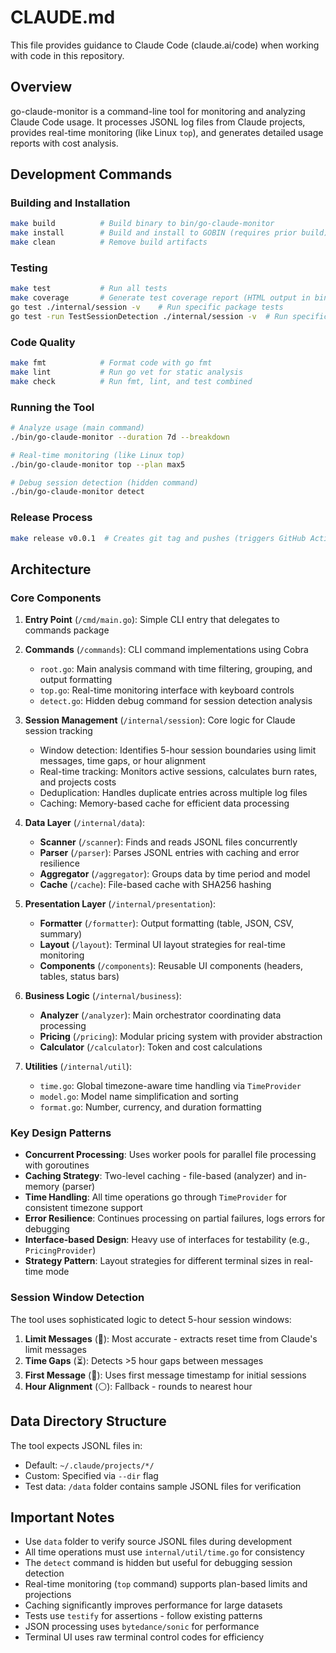 # CLAUDE.md

This file provides guidance to Claude Code (claude.ai/code) when working with code in this repository.

## Overview

go-claude-monitor is a command-line tool for monitoring and analyzing Claude Code usage. It processes JSONL log files from Claude projects, provides real-time monitoring (like Linux `top`), and generates detailed usage reports with cost analysis.

## Development Commands

### Building and Installation

```bash
make build          # Build binary to bin/go-claude-monitor
make install        # Build and install to GOBIN (requires prior build)
make clean          # Remove build artifacts
```

### Testing

```bash
make test           # Run all tests
make coverage       # Generate test coverage report (HTML output in bin/coverage.html)
go test ./internal/session -v    # Run specific package tests
go test -run TestSessionDetection ./internal/session -v  # Run specific test
```

### Code Quality

```bash
make fmt            # Format code with go fmt
make lint           # Run go vet for static analysis
make check          # Run fmt, lint, and test combined
```

### Running the Tool

```bash
# Analyze usage (main command)
./bin/go-claude-monitor --duration 7d --breakdown

# Real-time monitoring (like Linux top)
./bin/go-claude-monitor top --plan max5

# Debug session detection (hidden command)
./bin/go-claude-monitor detect
```

### Release Process

```bash
make release v0.0.1  # Creates git tag and pushes (triggers GitHub Actions)
```

## Architecture

### Core Components

1. **Entry Point** (`/cmd/main.go`): Simple CLI entry that delegates to commands package

2. **Commands** (`/commands`): CLI command implementations using Cobra
    - `root.go`: Main analysis command with time filtering, grouping, and output formatting
    - `top.go`: Real-time monitoring interface with keyboard controls
    - `detect.go`: Hidden debug command for session detection analysis

3. **Session Management** (`/internal/session`): Core logic for Claude session tracking
    - Window detection: Identifies 5-hour session boundaries using limit messages, time gaps, or hour alignment
    - Real-time tracking: Monitors active sessions, calculates burn rates, and projects costs
    - Deduplication: Handles duplicate entries across multiple log files
    - Caching: Memory-based cache for efficient data processing

4. **Data Layer** (`/internal/data`):
    - **Scanner** (`/scanner`): Finds and reads JSONL files concurrently
    - **Parser** (`/parser`): Parses JSONL entries with caching and error resilience
    - **Aggregator** (`/aggregator`): Groups data by time period and model
    - **Cache** (`/cache`): File-based cache with SHA256 hashing

5. **Presentation Layer** (`/internal/presentation`):
    - **Formatter** (`/formatter`): Output formatting (table, JSON, CSV, summary)
    - **Layout** (`/layout`): Terminal UI layout strategies for real-time monitoring
    - **Components** (`/components`): Reusable UI components (headers, tables, status bars)

6. **Business Logic** (`/internal/business`):
    - **Analyzer** (`/analyzer`): Main orchestrator coordinating data processing
    - **Pricing** (`/pricing`): Modular pricing system with provider abstraction
    - **Calculator** (`/calculator`): Token and cost calculations

7. **Utilities** (`/internal/util`):
    - `time.go`: Global timezone-aware time handling via `TimeProvider`
    - `model.go`: Model name simplification and sorting
    - `format.go`: Number, currency, and duration formatting

### Key Design Patterns

- **Concurrent Processing**: Uses worker pools for parallel file processing with goroutines
- **Caching Strategy**: Two-level caching - file-based (analyzer) and in-memory (parser)
- **Time Handling**: All time operations go through `TimeProvider` for consistent timezone support
- **Error Resilience**: Continues processing on partial failures, logs errors for debugging
- **Interface-based Design**: Heavy use of interfaces for testability (e.g., `PricingProvider`)
- **Strategy Pattern**: Layout strategies for different terminal sizes in real-time mode

### Session Window Detection

The tool uses sophisticated logic to detect 5-hour session windows:

1. **Limit Messages** (🎯): Most accurate - extracts reset time from Claude's limit messages
2. **Time Gaps** (⏳): Detects >5 hour gaps between messages
3. **First Message** (📍): Uses first message timestamp for initial sessions
4. **Hour Alignment** (⚪): Fallback - rounds to nearest hour

## Data Directory Structure

The tool expects JSONL files in:

- Default: `~/.claude/projects/*/`
- Custom: Specified via `--dir` flag
- Test data: `/data` folder contains sample JSONL files for verification

## Important Notes

- Use `data` folder to verify source JSONL files during development
- All time operations must use `internal/util/time.go` for consistency
- The `detect` command is hidden but useful for debugging session detection
- Real-time monitoring (`top` command) supports plan-based limits and projections
- Caching significantly improves performance for large datasets
- Tests use `testify` for assertions - follow existing patterns
- JSON processing uses `bytedance/sonic` for performance
- Terminal UI uses raw terminal control codes for efficiency